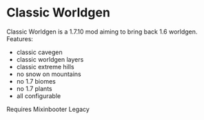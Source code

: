 # Classic Worldgen

Classic Worldgen is a 1.7.10 mod aiming to bring back 1.6 worldgen.
Features:
- classic cavegen
- classic worldgen layers
- classic extreme hills
- no snow on mountains
- no 1.7 biomes
- no 1.7 plants
- all configurable

Requires Mixinbooter Legacy